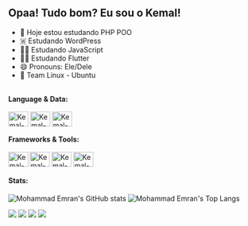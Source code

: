 ##  Opaa! Tudo bom? Eu sou o Kemal!
- 🐘 Hoje estou estudando PHP POO
- 🇼 Estudando WordPress
- 👨‍💻 Estudando JavaScript
- 👨‍💻 Estudando Flutter
- 😄 Pronouns: Ele/Dele
- 🐧 Team Linux - Ubuntu 
<br>
<div style="display: inline_block">
<strong>Language & Data:</strong>
<br>
<br>
<img align="center" alt="Kemal-php" height="30" width="40" src="https://cdn.jsdelivr.net/gh/devicons/devicon/icons/php/php-original.svg" />
<img align="center" alt="Kemal-Js" height="30" width="40" src="https://cdn.jsdelivr.net/gh/devicons/devicon/icons/javascript/javascript-original.svg" />
<img  align="center" alt="Kemal-Js" height="30" width="40" src="https://cdn.jsdelivr.net/gh/devicons/devicon/icons/flutter/flutter-original.svg" />
</div>
<br>
<strong>Frameworks & Tools:</strong>

<div style="display: inline_block"><br>

<img align="center" alt="Kemal-Wp" height="30" width="40" src="https://cdn.jsdelivr.net/gh/devicons/devicon/icons/wordpress/wordpress-original.svg" />
<img align="center" alt="Kemal-Lara" height="30" width="40" src="https://cdn.jsdelivr.net/gh/devicons/devicon/icons/laravel/laravel-plain-wordmark.svg" />
<img align="center" alt="Kemal-Bs" height="30" width="40" src="https://cdn.jsdelivr.net/gh/devicons/devicon/icons/bootstrap/bootstrap-original.svg" />
<img align="left" alt="Kemal-Ubuntu" height="30" width="40" 
src="https://cdn.jsdelivr.net/gh/devicons/devicon/icons/ubuntu/ubuntu-plain-wordmark.svg" />

#### Stats:
![Mohammad Emran's GitHub stats](https://github-readme-stats-phpfour.vercel.app/api?username=Kemal201&show_icons=true&count_private=true) 
![Mohammad Emran's Top Langs](https://github-readme-stats-phpfour.vercel.app/api/top-langs/?username=Kemal201&layout=compact)


<div> 
  <a href="https://instagram.com/kemalgb7/" target="_blank"><img src="https://img.shields.io/badge/-Instagram-%23E4405F?style=for-the-badge&logo=instagram&logoColor=white" target="_blank"></a>
 <a href="https://discord.gg/NjXwxz5gqg" target="_blank"><img src="https://img.shields.io/badge/Discord-7289DA?style=for-the-badge&logo=discord&logoColor=white" target="_blank"></a> 
  <a href = "mailto:kemalguedes10@gmail.com"><img src="https://img.shields.io/badge/-Gmail-%23333?style=for-the-badge&logo=gmail&logoColor=white" target="_blank"></a>
  <a href="https://www.linkedin.com/in/kemal-guedes-barbieri-442a111b5" target="_blank"><img src="https://img.shields.io/badge/-LinkedIn-%230077B5?style=for-the-badge&logo=linkedin&logoColor=white" target="_blank"></a> 
  
</div>
